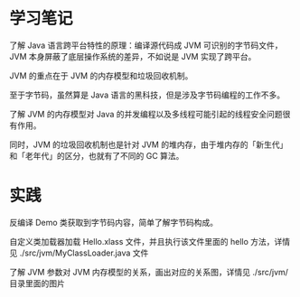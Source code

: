 # 学习笔记

了解 Java 语言跨平台特性的原理：编译源代码成 JVM 可识别的字节码文件，JVM 本身屏蔽了底层操作系统的差异，不如说是 JVM 实现了跨平台。

JVM 的重点在于 JVM 的内存模型和垃圾回收机制。

至于字节码，虽然算是 Java 语言的黑科技，但是涉及字节码编程的工作不多。

了解 JVM 的内存模型对 Java 的并发编程以及多线程可能引起的线程安全问题很有作用。

同时，JVM 的垃圾回收机制也是针对 JVM 的堆内存，由于堆内存的「新生代」和「老年代」的区分，也就有了不同的 GC 算法。

# 实践

反编译 Demo 类获取到字节码内容，简单了解字节码构成。

自定义类加载器加载 Hello.xlass 文件，并且执行该文件里面的 hello 方法，详情见 ./src/jvm/MyClassLoader.java 文件

了解 JVM 参数对 JVM 内存模型的关系，画出对应的关系图，详情见 ./src/jvm/ 目录里面的图片


